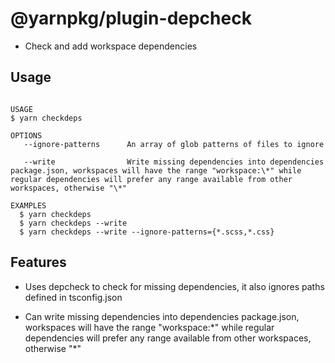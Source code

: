 # @yarnpkg/plugin-depcheck

- Check and add workspace dependencies

## Usage

```

USAGE
$ yarn checkdeps

OPTIONS
   --ignore-patterns      An array of glob patterns of files to ignore

   --write                Write missing dependencies into dependencies package.json, workspaces will have the range "workspace:\*" while regular dependencies will prefer any range available from other workspaces, otherwise "\*"

EXAMPLES
  $ yarn checkdeps
  $ yarn checkdeps --write
  $ yarn checkdeps --write --ignore-patterns={*.scss,*.css}
```

## Features

- Uses depcheck to check for missing dependencies, it also ignores paths defined in tsconfig.json

- Can write missing dependencies into dependencies package.json, workspaces will
  have the range "workspace:\*" while regular dependencies will prefer any range
  available from other workspaces, otherwise "\*"
